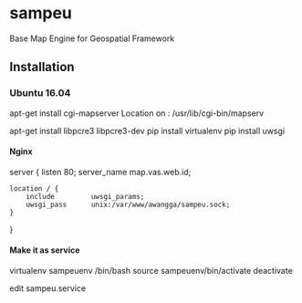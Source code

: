 # sampeu
Base Map Engine for Geospatial Framework

## Installation
### Ubuntu 16.04
apt-get install cgi-mapserver
Location on :
/usr/lib/cgi-bin/mapserv

apt-get install libpcre3 libpcre3-dev
pip install virtualenv
pip install uwsgi




#### Nginx
server {
    listen 80;
    server_name map.vas.web.id;

    location / {
        include         uwsgi_params;
        uwsgi_pass      unix:/var/www/awangga/sampeu.sock;
    }
}

#### Make it as service
virtualenv sampeuenv
/bin/bash
source sampeuenv/bin/activate
deactivate

edit sampeu.service
